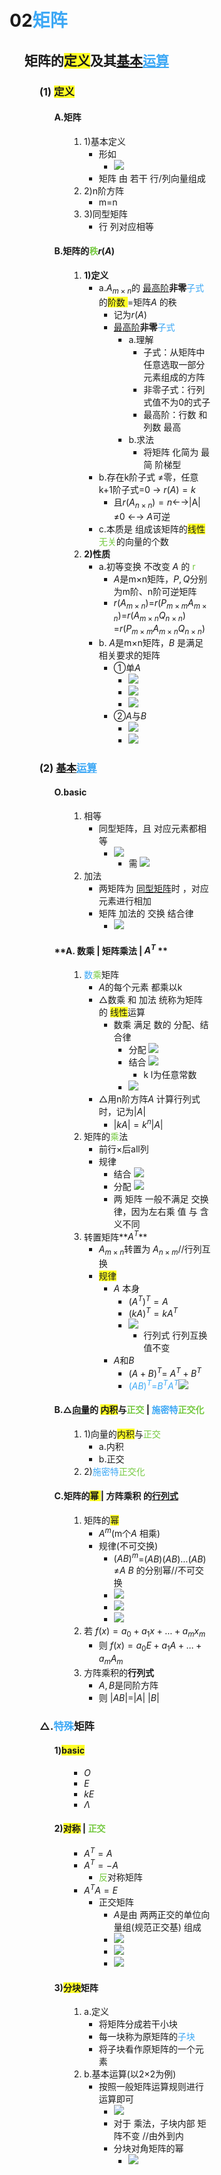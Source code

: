 <div style="float: left; width: 64%; padding: 1%;">

# 02<span style="color:#3da8f5;">矩阵</span>

<ul>

## 矩阵的<span style="background-color:#ffff26;">定义</span>及其<u>基本</u><span style="color:#3da8f5;"><u>运算</u></span>

<ul>

### **(1) <span style="background-color:#ffff26;">定义</span>**

<ul>

#### **A.矩阵**

<ul>

1.  1)基本定义
    - 形如
        - ![](https://api2.mubu.com/v3/document_image/502d1d89-9c3f-4ef8-95b0-242bbb1bfb19-15201174.jpg)
    - 矩阵 由 若干 行/列向量组成
2.  2)n阶方阵
    - m=n
3.  3)同型矩阵
    - 行 列对应相等

</ul>

#### **B.矩阵的<span style="color:#75c940;">秩</span>$r(A)$**

<ul>

1.  **1)定义**
    - a.$A_{m×n}$​​​​​​​ 的 <u>最高阶</u>**非零**<span style="color:#3da8f5;">子式</span> 的<span style="background-color:#ffff26;">阶数</span><span style="background-color:#ffff26;"> </span>=矩阵$A$​ 的秩
        - 记为$r(A)$​​​​
        - <u>最高阶</u>**非零**<span style="color:#3da8f5;">子式</span>
            - a.理解
                - 子式：从矩阵中任意选取一部分元素组成的方阵
                - 非零子式：行列式值不为0的式子
                - 最高阶：行数 和 列数 最高
            - b.求法
                - 将矩阵 化简为 最简 阶梯型
    - b.存在k阶子式 ≠零，任意k+1阶子式=0 → $r(A)=k$​​​​​​
        - 且$r(A_{n×n})=n$​​​​​​​​​​​​ ←→|A|≠0 ←→ $A$​可逆
    - c.本质是 组成该矩阵的<span style="background-color:#ffff26;">线性</span><span style="color:#75c940;">无关</span>的向量的个数
2.  **2)性质**
    - a.初等变换 不改变 $A$​ 的 <span style="color:#75c940;">r</span>
        - $A$​是m×n矩阵，$P,Q$​​​ 分别为m阶、n阶可逆矩阵
        - $r(A_{m×n})$​​​​​​​​​​=$r(P_{m×m}A_{m×n})$​​​​​​​​​​​​​​​​​=$r(A_{m×n}Q_{n×n})$​​​​​​​​​​​​​​​​​ =$r(P_{m×m}A_{m×n}Q_{n×n})$​​​​​​​​​​​​​​​​​​​​​​​​
    - b. $A$​是m×n矩阵，$B$​ 是满足相关要求的矩阵
        - ①单$A$​
            - ![](https://api2.mubu.com/v3/document_image/d0792895-af6b-4d3e-a4a5-649314e14cdd-15201174.jpg)
            - ![](https://api2.mubu.com/v3/document_image/46036767-49a0-4c5e-afda-380e3f50b50f-15201174.jpg)
            - ![](https://api2.mubu.com/v3/document_image/a023cb81-247a-465b-8850-50bc15c5dc18-15201174.jpg)
        - ②$A$​与$B$​
            - ![](https://api2.mubu.com/v3/document_image/be1654ce-0c2b-41e1-958a-f0ee15a75f01-15201174.jpg)
            - ![](https://api2.mubu.com/v3/document_image/001afb7e-9a9b-4478-85ee-8aadb0670b0b-15201174.jpg)

</ul>

</ul>

### **(2) <u>基本</u><span style="color:#3da8f5;"><u>运算</u></span>**

<ul>

#### **O.basic**

<ul>

1.  相等
    - 同型矩阵，且 对应元素都相等
        - ![](https://api2.mubu.com/v3/document_image/9c08f6fb-6b96-4e2e-b896-8c9d52f994bc-15201174.jpg)
            - 需
                ![](https://api2.mubu.com/v3/document_image/c6718612-33a3-425e-a28b-56e67cc75ea5-15201174.jpg)
2.  加法
    - 两矩阵为 <u>同型矩阵</u>时 ，对应元素进行相加
    - 矩阵 加法的 交换 结合律
        - ![](https://api2.mubu.com/v3/document_image/c79fac54-c861-4f9a-b944-054a632116e4-15201174.jpg)

</ul>

#### **A. 数乘 | 矩阵乘法 | **$A^T$** **

<ul>

1.  <span style="color:#3da8f5;">数</span><span style="color:#75c940;">乘</span>矩阵
    - $A$​的每个元素 都乘以k
    - △数乘 和 加法 统称为矩阵的 <span style="background-color:#ffff26;">线性</span>运算
        - 数乘 满足 数的 分配、结合律
            - 分配
                ![](https://api2.mubu.com/v3/document_image/77bebe0a-0fdf-4e33-8b89-cd0406b78fd8-15201174.jpg)
            - 结合
                ![](https://api2.mubu.com/v3/document_image/450a50ed-2d59-4b03-9662-6d184108a181-15201174.jpg)
                - k l为任意常数
            - ![](https://api2.mubu.com/v3/document_image/8737cf9f-a439-48ae-86b0-eb4d0b29ba70-15201174.jpg)
    - △用n阶方阵$A$​ 计算行列式 时，记为$|A|$​​​
        - $|kA|=k^n|A|$​​​​​​​​​​​
2.  矩阵的<span style="color:#75c940;">乘</span>法
    - 前行×后all列
    - 规律
        - 结合
            ![](https://api2.mubu.com/v3/document_image/cbac6cff-29ea-4bcb-8414-80490dbe5f5e-15201174.jpg)
        - 分配
            ![](https://api2.mubu.com/v3/document_image/327dc63c-60d9-41cc-b2b4-bc34f16c2b81-15201174.jpg)
        - 两 矩阵 一般不满足 交换律，因为左右乘 值 与 含义不同
3.  转置矩阵**$A^T$**
    - $A_{m×n}$​​​​​​​ 转置为 $A_{n×m}$​​​​​​​ //行列互换
    - <span style="background-color:#ffff26;">规律</span>
        - $A$​ 本身
            - $(A^T)^T=A$​​​​​​​​​
            - $(kA)^T=kA^T$​​​​​​​​​​​
            - ![](https://api2.mubu.com/v3/document_image/8a3ea687-02c3-440f-a155-2fabef2740e2-15201174.jpg)
                - 行列式 行列互换 值不变
        - $A$​和$B$​
            - $(A+B)^T$​​​​​​​ = $A^T+B^T$​​​​​​​
            - <span style="color:#3da8f5;">$(AB)^T$</span>​​​​​​<span style="color:#3da8f5;"> =</span><span style="color:#3da8f5;">$B^TA^T$</span>​​​​​​
                ![](https://api2.mubu.com/v3/document_image/e174cc1d-3855-4231-8997-5a6c81dd36e3-15201174.jpg)

</ul>

#### **B.△<u>向量</u>的 <span style="background-color:#ffff26;">内积</span>与<span style="color:#75c940;">正交</span> | <span style="color:#3da8f5;">施密特</span><span style="color:#75c940;">正交化</span>**

<ul>

1.  1)向量的<span style="background-color:#ffff26;">内积</span>与<span style="color:#75c940;">正交</span>
    - a.内积
    - b.正交
2.  2)<span style="color:#3da8f5;">施密特</span><span style="color:#75c940;">正交化</span>

</ul>

#### **C.矩阵的<span style="background-color:#ffff26;">幂 </span>| 方阵乘积 的<u>行列式</u>**

<ul>

1.  矩阵的<span style="background-color:#ffff26;">幂</span>
    - $A^m$​​​ (m个$A$​ 相乘)
    - 规律(不可交换)
        - $(AB)^m$​​​​​​ =$(AB)(AB)…(AB)$​​​​​​​​​​​​​ ≠$A$​ $B$​ 的分别幂//不可交换
        - ![](https://api2.mubu.com/v3/document_image/d2473e89-f3b2-4b58-8505-389c1cb6ae07-15201174.jpg)
        - ![](https://api2.mubu.com/v3/document_image/5603ae83-f3d2-4637-a8af-a87e2d60520a-15201174.jpg)
        - ![](https://api2.mubu.com/v3/document_image/61db6187-a382-4914-9d30-2521ab0ca4e2-15201174.jpg)
2.  若 $f(x)=a_0+a_1x+…+a_mx_m$​​​​​​​​​​​​​​​​​​​​​​
    - 则 $f(x)=a_0E+a_1A+…+a_mA_m$​​​​​​​​​​​​​​​​​​​​​​​
3.  方阵乘积的**行列式**
    - $A,B$​​​ 是同阶方阵
    - 则 $|AB|$​​​​=$|A|$​​​ $|B|$​​​

</ul>

</ul>

### **△.<span style="color:#3da8f5;">特殊</span>矩阵**

<ul>

#### **1)<span style="background-color:#ffff26;">basic</span>**

<ul>

- $O$​
- $E$​
- $kE$​​
- $Λ$​

</ul>

#### **2)<span style="background-color:#ffff26;">对称</span> | <span style="color:#75c940;">正交</span>**

<ul>

- $A^T=A$​​​​​
- $A^T=-A$​​​​​​
    - <span style="color:#75c940;">反</span>对称矩阵
- $A^TA=E$​​​​​​
    - 正交矩阵
        - $A$​是由 两两正交的单位向量组(规范正交基) 组成
        - ![](https://api2.mubu.com/v3/document_image/705f5598-1df0-4834-9af3-550cf0d1f0bb-15201174.jpg)
        - ![](https://api2.mubu.com/v3/document_image/7c7ba9e4-d393-4d1d-a0a5-ef3d846fd7f1-15201174.jpg)
        - ![](https://api2.mubu.com/v3/document_image/2270fd79-e911-4d31-a851-c5b5a271f7fb-15201174.jpg)

</ul>

#### **3)<span style="background-color:#ffff26;">分块</span>矩阵**

<ul>

1.  a.定义
    - 将矩阵分成若干小块
    - 每一块称为原矩阵的<span style="color:#3da8f5;">子块</span>
    - 将子块看作原矩阵的一个元素
2.  b.基本运算(以2×2为例)
    - 按照一般矩阵运算规则进行运算即可
        - ![](https://api2.mubu.com/v3/document_image/12800c7c-7769-4090-8fea-6499ede64859-15201174.jpg)
        - 对于 乘法，子块内部 矩阵不变 //由外到内
        - 分块对角矩阵的幂
            - ![](https://api2.mubu.com/v3/document_image/018dc37f-9d32-4fe2-8d9f-e65d2b05e406-15201174.jpg)

</ul>

</ul>

</ul>
</div>
<div style="float: right; width: 26%; padding: 1%;">

</div>
<div style="clear: both;"></div>
